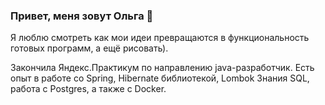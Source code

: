### Привет, меня зовут Ольга 👋

Я люблю смотреть как мои идеи превращаются в функциональность готовых программ, а ещё рисовать).

Закончила Яндекс.Практикум по направлению java-разработчик.
Есть опыт в работе со Spring, Hibernate библиотекой, Lombok
Знания SQL, работа с Postgres, а также с Docker.
